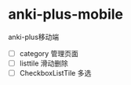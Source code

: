 
# anki-plus-mobile
anki-plus移动端

- [ ] category 管理页面
- [ ] listtile 滑动删除
- [ ] CheckboxListTile  多选
